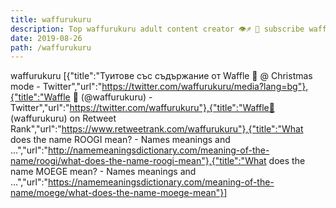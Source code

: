 ```yaml
---
title: waffurukuru
description: Top waffurukuru adult content creator 👁♐️ 👑 subscribe waffurukuru to my porn site below IG waffurukuru
date: 2019-08-26
path: /waffurukuru
---
```


waffurukuru
[{"title":"Туитове със съдържание от Waffle 🧇 @ Christmas mode - Twitter","url":"https://twitter.com/waffurukuru/media?lang=bg"},{"title":"Waffle 🧇 (@waffurukuru) - Twitter","url":"https://twitter.com/waffurukuru"},{"title":"Waffle🧇 (waffurukuru) on Retweet Rank","url":"https://www.retweetrank.com/waffurukuru"},{"title":"What does the name ROOGI mean? - Names meanings and ...","url":"http://namemeaningsdictionary.com/meaning-of-the-name/roogi/what-does-the-name-roogi-mean"},{"title":"What does the name MOEGE mean? - Names meanings and ...","url":"https://namemeaningsdictionary.com/meaning-of-the-name/moege/what-does-the-name-moege-mean"}]

